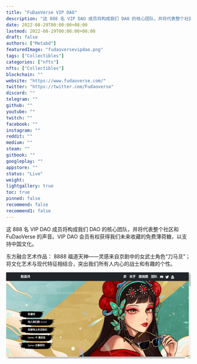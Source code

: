 ```yaml
---
title: "FuDaoVerse VIP DAO"
description: "这 888 名 VIP DAO 成员将构成我们 DAO 的核心团队，并将代表整个社区和 FuDaoVerse 的声音。"
date: 2022-08-29T00:00:00+08:00
lastmod: 2022-08-29T00:00:00+08:00
draft: false
authors: ["Metabd"]
featuredImage: "fudaoversevipdao.png"
tags: ["Collectibles"]
categories: ["nfts"]
nfts: ["Collectibles"]
blockchain: ""
website: "https://www.fudaoverse.com/"
twitter: "https://twitter.com/Fudaoverse"
discord: ""
telegram: ""
github: ""
youtube: ""
twitch: ""
facebook: ""
instagram: ""
reddit: ""
medium: ""
steam: ""
gitbook: ""
googleplay: ""
appstore: ""
status: "Live"
weight: 
lightgallery: true
toc: true
pinned: false
recommend: false
recommend1: false
---
```

这 888 名 VIP DAO 成员将构成我们 DAO 的核心团队，并将代表整个社区和 FuDaoVerse 的声音。VIP DAO 会员有权获得我们未来收藏的免费薄荷糖，以支持中国文化。

东方融合艺术作品： 8888 福道天神——灵感来自京剧中的女武士角色“刀马旦”；将文化艺术与现代特征相结合，突出我们所有人内心的战士和有趣的个性。

![nft](612412323121_new.png)